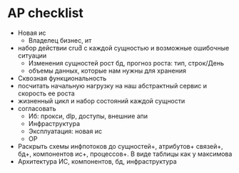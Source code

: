 # АР checklist

- Новая ис
	- Владелец бизнес, ит
- набор действии crud̆ с каждой сущностью и возможные ошибочные ситуации
	- Изменения сущностей рост бд, прогноз роста: тип, строк/День
	- объемы данных, которые нам нужны для хранения
- Сквозная функциональность
- посчитать начальную нагрузку на наш абстрактный сервис и скорость ее роста
- жизненный цикл и набор состояний каждой сущности
- согласовать
	- Иб: прокси, dlp, доступы, внешние апи
	- Инфраструктура
	- Эксплуатация: новая ис
	- ОР
- Раскрыть схемы инфпотоков до сущностей+, атрибутов+ связей+, бд+, компонентов ис+, процессов+. В виде таблицы как у максимова
- Архитектура ИС, компонентов, бд, инфраструктура
